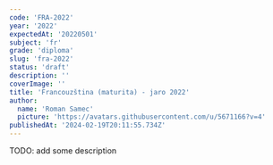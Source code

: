 ```yaml
---
code: 'FRA-2022'
year: '2022'
expectedAt: '20220501'
subject: 'fr'
grade: 'diploma'
slug: 'fra-2022'
status: 'draft'
description: ''
coverImage: ''
title: 'Francouzština (maturita) - jaro 2022'
author:
  name: 'Roman Samec'
  picture: 'https://avatars.githubusercontent.com/u/5671166?v=4'
publishedAt: '2024-02-19T20:11:55.734Z'
---
```


TODO: add some description